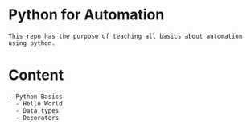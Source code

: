 # Python for Automation
	This repo has the purpose of teaching all basics about automation using python.
# Content
	- Python Basics
	  - Hello World
	  - Data types
	  - Decorators